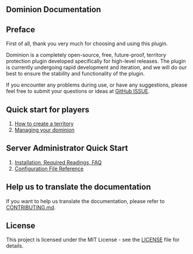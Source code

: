 ## Dominion Documentation

## Preface

First of all, thank you very much for choosing and using this plugin.

Dominion is a completely open-source, free, future-proof, territory protection plugin developed specifically for high-level releases. The plugin is currently undergoing rapid development and iteration, and we will do our best to ensure the stability and functionality of the plugin.

If you encounter any problems during use, or have any suggestions, please feel free to submit your questions or ideas at [GitHub ISSUE](https://github.com/ColdeZhang/Dominion/issues).

## Quick start for players

1. [How to create a territory](create-dominion.md)
2. [Managing your dominion](manage-dominion/README.md)

## Server Administrator Quick Start

1. [Installation, Required Readings, FAQ](operator/README.md)
2. [Configuration File Reference](operator/config.md)

## Help us to translate the documentation

If you want to help us translate the documentation, please refer to [CONTRIBUTING.md](../CONTRIBUTING.md#documentation).

## License

This project is licensed under the MIT License - see the [LICENSE](../../LICENSE) file for details.
